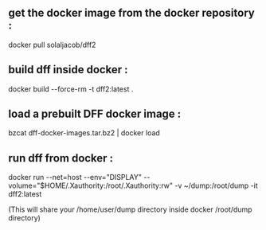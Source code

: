 
get the docker image from the docker repository :
-------------------------------------------------

docker pull solaljacob/dff2

build dff inside docker :
-------------------------

docker build --force-rm -t dff2:latest .

load a prebuilt DFF docker image :
----------------------------------

bzcat dff-docker-images.tar.bz2 | docker load

run dff from docker  :
----------------------

docker run --net=host --env="DISPLAY" --volume="$HOME/.Xauthority:/root/.Xauthority:rw" -v ~/dump:/root/dump -it dff2:latest

(This will share your /home/user/dump directory inside docker /root/dump directory)
